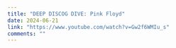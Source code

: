 ```yaml
---
title: "DEEP DISCOG DIVE: Pink Floyd"
date: 2024-06-21
link: "https://www.youtube.com/watch?v=Gw2f6WMIu_s"
comments: ""
---
```


